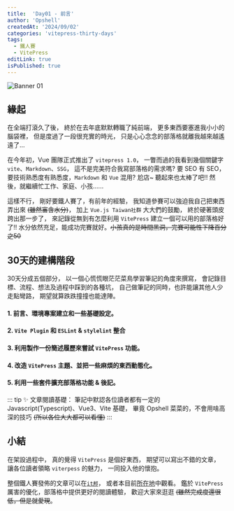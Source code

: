 ```yaml
---
title:  'Day01 - 前言'
author: 'Opshell'
createdAt: '2024/09/02'
categories: 'vitepress-thirty-days'
tags:
  - 鐵人賽
  - VitePress
editLink: true
isPublished: true
---
```


![Banner 01](https://ithelp.ithome.com.tw/upload/images/20240902/20109918l3iLJ7f009.png)

## 緣起
在全端打滾久了後，
終於在去年底默默轉職了純前端，
更多東西要塞進我小小的腦袋裡，
但是度過了一段很充實的時光，
只是心心念念的部落格就離我越來越遙遠了...

在今年初，Vue 團隊正式推出了 `vitepress 1.0`，
一瞥而過的我看到幾個關鍵字 `vite`、`Markdown`、`SSG`，
這不是完美符合我寫部落格的需求嗎?
要 SEO 有 SEO，要技術熟悉度有熟悉度，`Markdown` 和 `Vue` 混用?
尬店~ 聽起來也太棒了吧!!
然後，就繼續忙工作、家庭、小孩......

這樣不行，
剛好要鐵人賽了，有前年的經驗，
我知道參賽可以強迫我自己把東西弄出來 ~~(雖然富含水分)~~，
加上 `Vue.js Taiwan社群` 大大們的鼓勵，
終於硬著頭皮跨出那一步了，
來記錄從無到有怎麼利用 `VitePress` 建立一個可以用的部落格好了!!
水分依然充足，能成功完賽就好。~~小孩真的是時間黑洞，完賽可能性下降百分之50~~

## 30天的建構階段
30天分成五個部分，
以一個心慌慌眼茫茫菜鳥學習筆記的角度來撰寫，
會記錄目標、流程、想法及過程中踩到的各種坑，
自己做筆記的同時，也許能讓其他人少走點彎路，
期望就算跌跌撞撞也能達陣。

#### 1. 前言、環境專案建立和一些基礎設定。
#### 2. `Vite Plugin` 和 `ESLint` & `stylelint` 整合
#### 3. 利用製作一份簡述履歷來嘗試 `VitePress` 功能。
#### 4. 改造 `VitePress` 主題、並把一些麻煩的東西動態化。
#### 5. 利用一些套件擴充部落格功能 & 後記。

::: tip ✨️ 文章閱讀基礎：
筆記中默認各位讀者都有一定的 Javascript(Typescript)、Vue3、Vite 基礎，
畢竟 Opshell 菜菜的，不會用啥高深的技巧 ~~(所以各位大大都可以看懂)~~
:::

## 小結
在架設過程中，
真的覺得 `VitePress` 是個好東西，
期望可以寫出不錯的文章，
讓各位讀者領略 `viterpess` 的魅力，
一同投入他的懷抱。

整個鐵人賽發佈的文章可以在[`it邦`](https://ithelp.ithome.com.tw/users/20109918/ironman/7545)，
或者本目前[所在地](https://opshell.github.io/)中觀看。
鑑於 `VitePress` 厲害的優化，部落格中提供更好的閱讀體驗，
歡迎大家來逛逛 ~~(雖然完成度還很低，但是就愛現~~。
